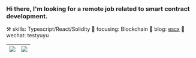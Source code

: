### Hi there, I'm looking for a remote job related to smart contract development.


⚒️ skills: Typescript/React/Solidity
📝 focusing: Blockchain
🌱 blog: [escx](https://escx.github.io)
💬 wechat: testyuyu


<!--START_SECTION:waka-->
<!--END_SECTION:waka-->


| <img align="center" src="https://github-readme-stats.vercel.app/api/?username=escX&show_icons=true&theme=buefy&hide_border=true&card_width=500" /> | <img align="center" src="https://github-readme-stats.vercel.app/api/top-langs/?username=escX&layout=compact&theme=buefy&hide_border=true&card_width=500" /> |
| ------------- | ------------- |
